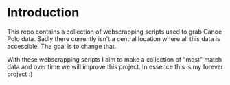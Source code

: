 # Introduction

This repo contains a collection of webscrapping scripts used to grab Canoe Polo data.
Sadly there currently isn't a central location where all this data is accessible. The goal is to change that.

With these webscrapping scripts I aim to make a collection of "most" match data and over time we will improve this project.
In essence this is my forever project :)